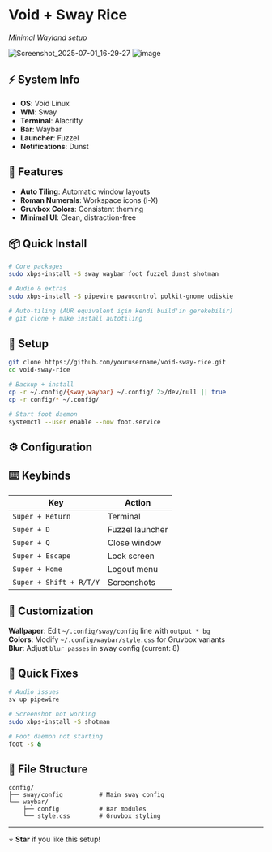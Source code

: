 # Void + Sway Rice

*Minimal Wayland setup*

![Screenshot_2025-07-01_16-29-27](https://github.com/user-attachments/assets/ee6887ae-ba10-447e-b5fd-d1ae9ec30214) ![image](https://github.com/user-attachments/assets/2cb4f762-9ab1-48d4-b1fa-1292da550a02) 


## ⚡ System Info

- **OS**: Void Linux
- **WM**: Sway
- **Terminal**: Alacritty
- **Bar**: Waybar 
- **Launcher**: Fuzzel
- **Notifications**: Dunst

## 🎨 Features

- **Auto Tiling**: Automatic window layouts
- **Roman Numerals**: Workspace icons (Ⅰ-Ⅹ)
- **Gruvbox Colors**: Consistent theming
- **Minimal UI**: Clean, distraction-free

## 📦 Quick Install

```bash
# Core packages
sudo xbps-install -S sway waybar foot fuzzel dunst shotman

# Audio & extras
sudo xbps-install -S pipewire pavucontrol polkit-gnome udiskie

# Auto-tiling (AUR equivalent için kendi build'in gerekebilir)
# git clone + make install autotiling
```

## 🚀 Setup

```bash
git clone https://github.com/yourusername/void-sway-rice.git
cd void-sway-rice

# Backup + install
cp -r ~/.config/{sway,waybar} ~/.config/ 2>/dev/null || true
cp -r config/* ~/.config/

# Start foot daemon
systemctl --user enable --now foot.service
```

## ⚙️ Configuration

## ⌨️ Keybinds

| Key | Action |
|-----|--------|
| `Super + Return` | Terminal |
| `Super + D` | Fuzzel launcher |
| `Super + Q` | Close window |
| `Super + Escape` | Lock screen |
| `Super + Home` | Logout menu |
| `Super + Shift + R/T/Y` | Screenshots |


## 🎨 Customization

**Wallpaper**: Edit `~/.config/sway/config` line with `output * bg`  
**Colors**: Modify `~/.config/waybar/style.css` for Gruvbox variants  
**Blur**: Adjust `blur_passes` in sway config (current: 8)

## 🔧 Quick Fixes

```bash
# Audio issues
sv up pipewire

# Screenshot not working  
sudo xbps-install -S shotman

# Foot daemon not starting
foot -s &
```

## 📁 File Structure

```
config/
├── sway/config          # Main sway config
└── waybar/
    ├── config           # Bar modules  
    └── style.css        # Gruvbox styling
```

---

⭐ **Star** if you like this setup!  
